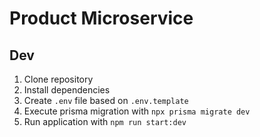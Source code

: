 # Product Microservice

## Dev

1. Clone repository
2. Install dependencies
3. Create `.env` file based on `.env.template`
4. Execute prisma migration with `npx prisma migrate dev`
5. Run application with `npm run start:dev`
